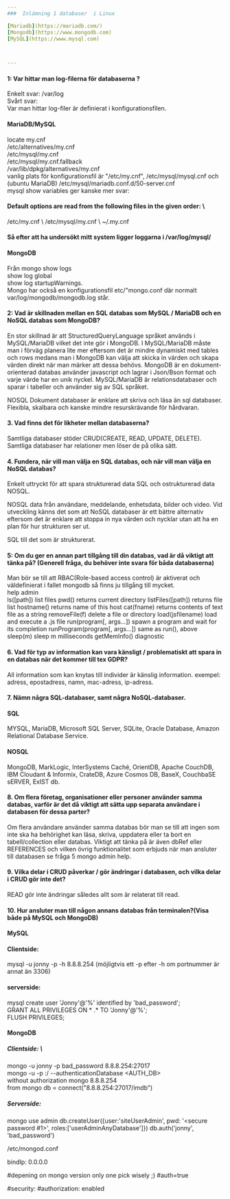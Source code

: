 ```yaml
---
###  Inlämning 1 databaser  i Linux

[Mariadb](https://mariadb.com/)
[Mongodb](https://www.mongodb.com)
[MySQL](https://www.mysql.com) 



---
```



#### 1: Var hittar man log-filerna för databaserna ?
Enkelt svar: /var/log \
Svårt svar: \
Var man hittar log-filer är definierat i konfigurationsfilen. 
#### MariaDB/MySQL
locate my.cnf \
/etc/alternatives/my.cnf \
/etc/mysql/my.cnf \
/etc/mysql/my.cnf.fallback \
/var/lib/dpkg/alternatives/my.cnf\
vanlig plats för konfigurationsfil är "/etc/my.cnf", /etc/mysql/mysql.cnf och (ubuntu MariaDB) /etc/mysql/mariadb.conf.d/50-server.cnf \
mysql show variables ger kanske mer svar: 
#### Default options are read from the following files in the given order: \
/etc/my.cnf  \ 
/etc/mysql/my.cnf  \\
~/.my.cnf 

#### Så efter att ha undersökt mitt system ligger loggarna i /var/log/mysql/

#### MongoDB
Från mongo show logs \
show log global \
show log startupWarnings. \
Mongo har också en konfigurationsfil etc/"mongo.conf där normalt var/log/mongodb/mongodb.log står.

#### 2: Vad är skillnaden mellan en SQL databas som MySQL / MariaDB och en NoSQL databas som MongoDB?
En stor skillnad är att StructuredQueryLanguage språket används i MySQL/MariaDB vilket det inte gör i MongoDB.
I MySQL/MariaDB måste man i förväg planera lite mer eftersom det är mindre dynamiskt med tables och rows medans man i MongoDB kan välja att skicka in värden och skapa värden direkt när man märker att dessa behövs.
MongoDB är en dokument-orienterad databas använder javascript och lagrar i Json/Bson format och varje värde har en unik nyckel. 
MySQL/MariaDB är relationsdatabaser och sparar i tabeller och använder sig av SQL språket.

NOSQL 
Dokument databaser är enklare att skriva och läsa än sql databaser.
Flexibla, skalbara och kanske mindre resurskrävande för hårdvaran.

#### 3. Vad finns det för likheter mellan databaserna?

Samtliga databaser stöder CRUD(CREATE, READ, UPDATE, DELETE).
Samtliga databaser har relationer men löser de på olika sätt.

#### 4. Fundera, när vill man välja en SQL databas, och när vill man välja en NoSQL databas?
Enkelt uttryckt för att spara strukturerad data SQL och ostrukturerad data NOSQL.

NOSQL data från användare, meddelande, enhetsdata, bilder och video.
Vid utveckling känns det som att NoSQL databaser är ett bättre alternativ eftersom det är enklare att stoppa in nya värden och nycklar utan att ha en plan för hur strukturen ser ut.

SQL till det som är strukturerat.

#### 5: Om du ger en annan part tillgång till din databas, vad är då viktigt att tänka på? (Generell fråga, du behöver inte svara för båda databaserna)
Man bör se till att RBAC(Role-based access control) är aktiverat och väldefinierat i fallet mongodb så finns ju tillgång till mycket. \
help admin \
	ls([path])                      list files
	pwd()                           returns current directory
	listFiles([path])               returns file list
	hostname()                      returns name of this host
	cat(fname)                      returns contents of text file as a string
	removeFile(f)                   delete a file or directory
	load(jsfilename)                load and execute a .js file
	run(program[, args...])         spawn a program and wait for its completion
	runProgram(program[, args...])  same as run(), above
	sleep(m)                        sleep m milliseconds
	getMemInfo()                    diagnostic


#### 6. Vad för typ av information kan vara känsligt / problematiskt att spara in en databas när det kommer till tex GDPR? 
All information som kan knytas till individer är känslig information.
exempel: adress, epostadress, namn, mac-adress, ip-adress. 

#### 7. Nämn några SQL-databaser, samt några NoSQL-databaser. 
#### SQL
MYSQL, MariaDB, Microsoft SQL Server, SQLite, Oracle Database, Amazon Relational Database Service.
#### NOSQL
MongoDB, MarkLogic, InterSystems Caché, OrientDB, Apache CouchDB, IBM Cloudant & Informix, CrateDB, Azure Cosmos DB, BaseX, CouchbaSE sERVER, ExIST db. 
#### 8. Om flera företag, organisationer eller personer använder samma databas, varför är det då viktigt att sätta upp separata användare i databasen för dessa parter? 
Om flera användare använder samma databas bör man se till att ingen som inte ska ha behörighet kan läsa, skriva, uppdatera eller ta bort en tabell/collection eller databas. Viktigt att tänka på är även dbRef eller REFERENCES och vilken övrig funktionalitet som erbjuds när man ansluter till databasen se fråga 5 mongo admin help.

#### 9. Vilka delar i CRUD påverkar / gör ändringar i databasen, och vilka delar i CRUD gör inte det?
READ gör inte ändringar således allt som är relaterat till read.

#### 10. Hur ansluter man till någon annans databas från terminalen?(Visa både på MySQL och MongoDB)
#### MySQL
#### Clientside:
mysql -u jonny -p -h 8.8.8.254 (möjligtvis ett -p efter -h om portnummer är annat än 3306)

#### serverside:
mysql 
create user 'Jonny'@'%' identified by 'bad_password'; \
GRANT ALL PRIVILEGES ON * .* TO 'Jonny'@'%'; \
FLUSH PRIVILEGES;



#### MongoDB

##### Clientside: \
mongo -u jonny -p bad_password 8.8.8.254:27017 \
mongo -u <USER> -p <PASSWORD> <HOST>:<PORT>/<DB> --authenticationDatabase <AUTH_DB> \
without authorization mongo 8.8.8.254  
from mongo db = connect("8.8.8.254:27017/imdb")

##### Serverside:
mongo
use admin
db.createUser({user:'siteUserAdmin', pwd: '<secure password #1>', roles:['userAdminAnyDatabase']})
db.auth('jonny', 'bad_password')

/etc/mongod.conf

bindIp: 0.0.0.0

#depening on mongo version only one pick wisely ;)
#auth=true 

#security:
#authorization: enabled






